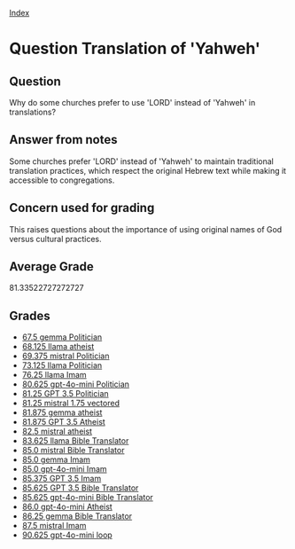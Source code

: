 
[Index](../../index.md)
# Question Translation of 'Yahweh'
## Question
Why do some churches prefer to use 'LORD' instead of 'Yahweh' in translations?

## Answer from notes
Some churches prefer 'LORD' instead of 'Yahweh' to maintain traditional translation practices, which respect the original Hebrew text while making it accessible to congregations.

## Concern used for grading
This raises questions about the importance of using original names of God versus cultural practices.

## Average Grade
81.33522727272727

## Grades
 * [67.5 gemma Politician](../answers/gemma_Politician/Translation_of__Yahweh_.md)
 * [68.125 llama atheist](../answers/llama_atheist/Translation_of__Yahweh_.md)
 * [69.375 mistral Politician](../answers/mistral_Politician/Translation_of__Yahweh_.md)
 * [73.125 llama Politician](../answers/llama_Politician/Translation_of__Yahweh_.md)
 * [76.25 llama Imam](../answers/llama_Imam/Translation_of__Yahweh_.md)
 * [80.625 gpt-4o-mini Politician](../answers/gpt-4o-mini_Politician/Translation_of__Yahweh_.md)
 * [81.25 GPT 3.5 Politician](../answers/GPT_3.5_Politician/Translation_of__Yahweh_.md)
 * [81.25 mistral 1.75 vectored](../answers/mistral_1.75_vectored/Translation_of__Yahweh_.md)
 * [81.875 gemma atheist](../answers/gemma_atheist/Translation_of__Yahweh_.md)
 * [81.875 GPT 3.5 Atheist](../answers/GPT_3.5_Atheist/Translation_of__Yahweh_.md)
 * [82.5 mistral atheist](../answers/mistral_atheist/Translation_of__Yahweh_.md)
 * [83.625 llama Bible Translator](../answers/llama_Bible_Translator/Translation_of__Yahweh_.md)
 * [85.0 mistral Bible Translator](../answers/mistral_Bible_Translator/Translation_of__Yahweh_.md)
 * [85.0 gemma Imam](../answers/gemma_Imam/Translation_of__Yahweh_.md)
 * [85.0 gpt-4o-mini Imam](../answers/gpt-4o-mini_Imam/Translation_of__Yahweh_.md)
 * [85.375 GPT 3.5 Imam](../answers/GPT_3.5_Imam/Translation_of__Yahweh_.md)
 * [85.625 GPT 3.5 Bible Translator](../answers/GPT_3.5_Bible_Translator/Translation_of__Yahweh_.md)
 * [85.625 gpt-4o-mini Bible Translator](../answers/gpt-4o-mini_Bible_Translator/Translation_of__Yahweh_.md)
 * [86.0 gpt-4o-mini Atheist](../answers/gpt-4o-mini_Atheist/Translation_of__Yahweh_.md)
 * [86.25 gemma Bible Translator](../answers/gemma_Bible_Translator/Translation_of__Yahweh_.md)
 * [87.5 mistral Imam](../answers/mistral_Imam/Translation_of__Yahweh_.md)
 * [90.625 gpt-4o-mini loop](../answers/gpt-4o-mini_loop/Translation_of__Yahweh_.md)
